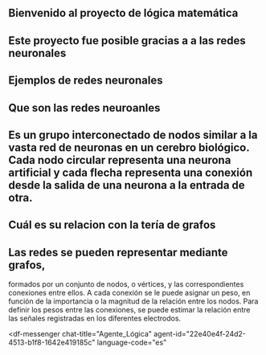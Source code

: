 ## Bienvenido al proyecto de lógica matemática

## Este proyecto fue posible gracias a a las redes neuronales

## Ejemplos de redes neuronales



## Que son las redes neuroanles

## Es un grupo interconectado de nodos similar a la vasta red de neuronas en un cerebro biológico. Cada nodo circular representa una neurona artificial y cada flecha representa una conexión desde la salida de una neurona a la entrada de otra.


## Cuál es su relacion con la tería de grafos

## Las redes se pueden representar mediante grafos,
formados por un conjunto de nodos, o vértices, y las
correspondientes conexiones entre ellos. A cada
conexión se le puede asignar un peso, en función de la
importancia o la magnitud de la relación entre los nodos.
Para definir los pesos entre las conexiones, se puede
estimar la relación entre las señales registradas en los
diferentes electrodos. 

<script src="https://www.gstatic.com/dialogflow-console/fast/messenger/bootstrap.js?v=1"></script>
<df-messenger
  chat-title="Agente_Lógica"
  agent-id="22e40e4f-24d2-4513-b1f8-1642e419185c"
  language-code="es"
></df-messenger>
